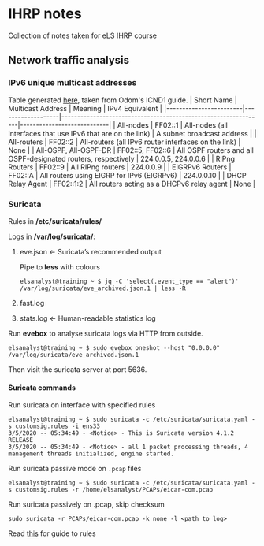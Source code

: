 # IHRP notes
Collection of notes taken for eLS IHRP course

## Network traffic analysis

### IPv6 unique multicast addresses
Table generated [here](https://www.tablesgenerator.com/markdown_tables), taken from Odom's ICND1 guide.
| Short Name             | Multicast Address | Meaning                                                        | IPv4 Equivalent            |
|------------------------|-------------------|----------------------------------------------------------------|----------------------------|
| All-nodes              | FF02::1           | All-nodes (all interfaces that use IPv6 that are on the link)  | A subnet broadcast address |
| All-routers            | FF02::2           | All-routers (all IPv6 router interfaces on the link)           | None                       |
| All-OSPF,  All-OSPF-DR | FF02::5, FF02::6  | All OSPF routers and all OSPF-designated routers, respectively | 224.0.0.5, 224.0.0.6       |
| RIPng Routers          | FF02::9           | All RIPng routers                                              | 224.0.0.9                  |
| EIGRPv6 Routers        | FF02::A           | All routers using EIGRP for IPv6 (EIGRPv6)                     | 224.0.0.10                 |
| DHCP Relay Agent       | FF02::1:2         | All routers acting as a DHCPv6 relay agent                     | None                       |




### Suricata

Rules in **/etc/suricata/rules/**

Logs in **/var/log/suricata/**:
1. eve.json <- Suricata’s recommended output

   Pipe to **less** with colours
   
   ```elsanalyst@training ~ $ jq -C 'select(.event_type == "alert")' /var/log/suricata/eve_archived.json.1 | less -R```
2. fast.log
3. stats.log <- Human-readable statistics log

Run **evebox** to analyse suricata logs via HTTP from outside.
```
elsanalyst@training ~ $ sudo evebox oneshot --host "0.0.0.0" /var/log/suricata/eve_archived.json.1
```
Then visit the suricata server at port 5636.

#### Suricata commands
Run suricata on interface with specified rules
```
elsanalyst@training ~ $ sudo suricata -c /etc/suricata/suricata.yaml -s customsig.rules -i ens33
3/5/2020 -- 05:34:49 - <Notice> - This is Suricata version 4.1.2 RELEASE
3/5/2020 -- 05:34:49 - <Notice> - all 1 packet processing threads, 4 management threads initialized, engine started.
```

Run suricata passive mode on `.pcap` files
```
elsanalyst@training ~ $ sudo suricata -c /etc/suricata/suricata.yaml -s customsig.rules -r /home/elsanalyst/PCAPs/eicar-com.pcap
```

Run suricata passively on .pcap, skip checksum
```
sudo suricata -r PCAPs/eicar-com.pcap -k none -l <path to log>
```


Read [this](https://suricata.readthedocs.io/en/suricata-5.0.3/rules/intro.html) for guide to rules
